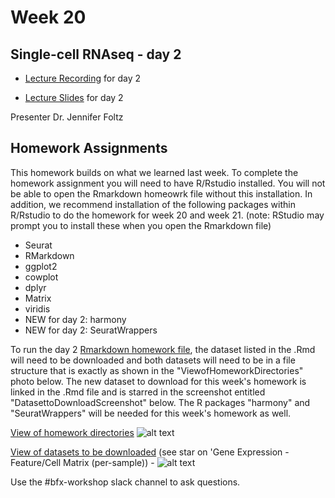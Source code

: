 # Week 20 

## Single-cell RNAseq - day 2

- [Lecture Recording](https://wustl.box.com/s/3lxzinmoqkqito53qwsvzex4p83yhbuw) for day 2

- [Lecture Slides](BFXworkshopDay2.pdf) for day 2

Presenter Dr. Jennifer Foltz


## Homework Assignments

This homework builds on what we learned last week. To complete the homework assignment you will need to have R/Rstudio installed. You will not be able to open the Rmarkdown homeowrk file without this installation. In addition, we recommend installation of the following packages within R/Rstudio to do the homework for week 20 and week 21. (note: RStudio may prompt you to install these when you open the Rmarkdown file) 
- Seurat
- RMarkdown
- ggplot2
- cowplot
- dplyr
- Matrix
- viridis
- NEW for day 2: harmony
- NEW for day 2: SeuratWrappers

To run the day 2 [Rmarkdown homework file](BFXworkshop_2023scRNA_Day2.Rmd), the dataset listed in the .Rmd will need to be downloaded and both datasets will need to be in a file structure that is exactly as shown in the "ViewofHomeworkDirectories" photo below. The new dataset to download for this week's homework is linked in the .Rmd file and is starred in the screenshot entitled "DatasettoDownloadScreenshot" below. The R packages "harmony" and "SeuratWrappers" will be needed for this week's homework as well. 

[View of homework directories](ViewofHomeworkDirectories.png)
![alt text](https://wustl.box.com/s/f7q7rijchgwd41tu2wurmez54ob2n6ht)


[View of datasets to be downloaded](DatasetttoDownloadScreenshot.png) (see star on 'Gene Expression - Feature/Cell Matrix (per-sample)) - 
![alt text](https://wustl.box.com/s/rku00erzm0wtmxh91xezy5abhg1x2ov9) 

Use the #bfx-workshop slack channel to ask questions.
